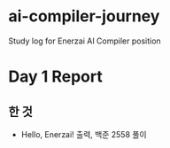 # ai-compiler-journey
Study log for Enerzai AI Compiler position

# Day 1 Report

## 한 것
- Hello, Enerzai! 출력, 백준 2558 풀이